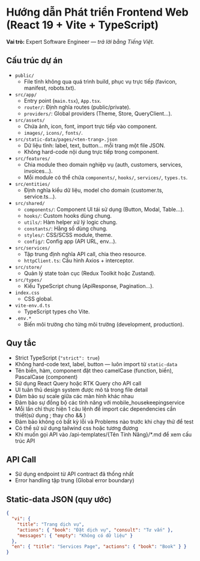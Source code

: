 # Hướng dẫn Phát triển Frontend Web (React 19 + Vite + TypeScript)
**Vai trò:** Expert Software Engineer — *trả lời bằng Tiếng Việt.*
## Cấu trúc dự án
- `public/`  
  - File tĩnh không qua quá trình build, phục vụ trực tiếp (favicon, manifest, robots.txt).  
- `src/app/`  
  - Entry point (`main.tsx`), `App.tsx`.  
  - `router/`: Định nghĩa routes (public/private).  
  - `providers/`: Global providers (Theme, Store, QueryClient…).  
- `src/assets/`  
  - Chứa ảnh, icon, font, import trực tiếp vào component.  
  - `images/`, `icons/`, `fonts/`.  
- `src/static-data/pages/<ten-trang>.json`  
  - Dữ liệu tĩnh: label, text, button… mỗi trang một file JSON.  
  - Không hard-code nội dung trực tiếp trong component.  
- `src/features/`  
  - Chia module theo domain nghiệp vụ (auth, customers, services, invoices…).  
  - Mỗi module có thể chứa `components/`, `hooks/`, `services/`, `types.ts`.  
- `src/entities/`  
  - Định nghĩa kiểu dữ liệu, model cho domain (customer.ts, service.ts…).  
- `src/shared/`  
  - `components/`: Component UI tái sử dụng (Button, Modal, Table…).  
  - `hooks/`: Custom hooks dùng chung.  
  - `utils/`: Hàm helper xử lý logic chung.  
  - `constants/`: Hằng số dùng chung.  
  - `styles/`: CSS/SCSS module, theme.  
  - `config/`: Config app (API URL, env…).  
- `src/services/`  
  - Tập trung định nghĩa API call, chia theo resource.  
  - `httpClient.ts`: Cấu hình Axios + interceptor.  
- `src/store/`  
  - Quản lý state toàn cục (Redux Toolkit hoặc Zustand).  
- `src/types/`  
  - Kiểu TypeScript chung (ApiResponse, Pagination…).  
- `index.css`  
  - CSS global.  
- `vite-env.d.ts`  
  - TypeScript types cho Vite.  
- `.env.*`  
  - Biến môi trường cho từng môi trường (development, production).  
## Quy tắc
- Strict TypeScript (`"strict": true`)
- Không hard-code text, label, button — luôn import từ `static-data`
- Tên biến, hàm, component đặt theo camelCase (function, biến), PascalCase (component)
- Sử dụng React Query hoặc RTK Query cho API call
- UI tuân thủ design system được mô tả trong file detail
- Đảm bảo sự scale giữa các màn hình khác nhau
- Đảm bảo sự đồng bộ các tính năng với mobile_housekeepingservice
- Mỗi lần chỉ thực hiện 1 câu lệnh để import các dependencies cần thiết(sử dụng ; thay cho && )
- Đảm bảo không có bất kỳ lỗi và Problems nào trước khi chạy thử để test
- Có thể sử sử dụng tailwind css hoặc tương đương
- Khi muốn gọi API vào /api-templates/{Tên Tính Năng}/*.md để xem cấu trúc API
## API Call
- Sử dụng endpoint từ API contract đã thống nhất
- Error handling tập trung (Global error boundary)
## Static-data JSON (quy ước)
```json
{
  "vi": {
    "title": "Trang dịch vụ",
    "actions": { "book": "Đặt dịch vụ", "consult": "Tư vấn" },
    "messages": { "empty": "Không có dữ liệu" }
  },
  "en": { "title": "Services Page", "actions": { "book": "Book" } }
}
